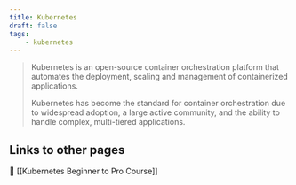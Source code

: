 ```yaml
---
title: Kubernetes
draft: false
tags: 
    - kubernetes
--- 
```


> Kubernetes is an open-source container orchestration platform that automates the deployment, scaling and management of containerized applications.
> 
> Kubernetes has become the standard for container orchestration due to widespread adoption, a large active community, and the ability to handle complex, multi-tiered applications.

## Links to other pages
🔗 [[Kubernetes Beginner to Pro Course]]
